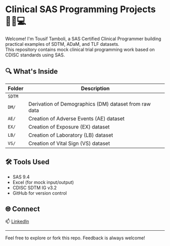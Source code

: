 # Clinical SAS Programming Projects 👨‍⚕️💻

Welcome! I'm Tousif Tamboli, a SAS Certified Clinical Programmer building practical examples of SDTM, ADaM, and TLF datasets.  
This repository contains mock clinical trial programming work based on CDISC standards using SAS.

## 🔍 What's Inside

| Folder | Description |
|--------|-------------|
| `SDTM`  | 
| `DM/`  | Derivation of Demographics (DM) dataset from raw data |
| `AE/`  | Creation of Adverse Events (AE) dataset |
| `EX/`  | Creation of Exposure (EX) dataset |
| `LB/`  | Creation of Laboratory (LB) dataset |
| `VS/`  | Creation of Vital Sign (VS) dataset |

## 🛠️ Tools Used
- SAS 9.4
- Excel (for mock input/output)
- CDISC SDTM IG v3.2
- GitHub for version control

## 🌐 Connect
📫 [LinkedIn](linkedin.com/in/tousiftamboli)  

---

Feel free to explore or fork this repo. Feedback is always welcome!

